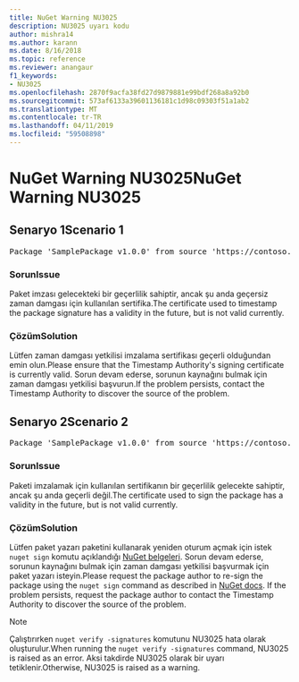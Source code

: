 ```yaml
---
title: NuGet Warning NU3025
description: NU3025 uyarı kodu
author: mishra14
ms.author: karann
ms.date: 8/16/2018
ms.topic: reference
ms.reviewer: anangaur
f1_keywords:
- NU3025
ms.openlocfilehash: 2870f9acfa38fd27d9879881e99bdf268a8a92b0
ms.sourcegitcommit: 573af6133a39601136181c1d98c09303f51a1ab2
ms.translationtype: MT
ms.contentlocale: tr-TR
ms.lasthandoff: 04/11/2019
ms.locfileid: "59508898"
---
```

# <a name="nuget-warning-nu3025"></a><span data-ttu-id="cede8-103">NuGet Warning NU3025</span><span class="sxs-lookup"><span data-stu-id="cede8-103">NuGet Warning NU3025</span></span>

## <a name="scenario-1"></a><span data-ttu-id="cede8-104">Senaryo 1</span><span class="sxs-lookup"><span data-stu-id="cede8-104">Scenario 1</span></span>

<pre>Package 'SamplePackage v1.0.0' from source 'https://contoso.com/index.json': The timestamp signing certificate is not yet valid.</pre>

### <a name="issue"></a><span data-ttu-id="cede8-105">Sorun</span><span class="sxs-lookup"><span data-stu-id="cede8-105">Issue</span></span>

<span data-ttu-id="cede8-106">Paket imzası gelecekteki bir geçerlilik sahiptir, ancak şu anda geçersiz zaman damgası için kullanılan sertifika.</span><span class="sxs-lookup"><span data-stu-id="cede8-106">The certificate used to timestamp the package signature has a validity in the future, but is not valid currently.</span></span>


### <a name="solution"></a><span data-ttu-id="cede8-107">Çözüm</span><span class="sxs-lookup"><span data-stu-id="cede8-107">Solution</span></span>

<span data-ttu-id="cede8-108">Lütfen zaman damgası yetkilisi imzalama sertifikası geçerli olduğundan emin olun.</span><span class="sxs-lookup"><span data-stu-id="cede8-108">Please ensure that the Timestamp Authority's signing certificate is currently valid.</span></span> <span data-ttu-id="cede8-109">Sorun devam ederse, sorunun kaynağını bulmak için zaman damgası yetkilisi başvurun.</span><span class="sxs-lookup"><span data-stu-id="cede8-109">If the problem persists, contact the Timestamp Authority to discover the source of the problem.</span></span>



## <a name="scenario-2"></a><span data-ttu-id="cede8-110">Senaryo 2</span><span class="sxs-lookup"><span data-stu-id="cede8-110">Scenario 2</span></span>

<pre>Package 'SamplePackage v1.0.0' from source 'https://contoso.com/index.json': The primary signature's timestamp signing certificate is not yet valid.</pre>

### <a name="issue"></a><span data-ttu-id="cede8-111">Sorun</span><span class="sxs-lookup"><span data-stu-id="cede8-111">Issue</span></span>

<span data-ttu-id="cede8-112">Paketi imzalamak için kullanılan sertifikanın bir geçerlilik gelecekte sahiptir, ancak şu anda geçerli değil.</span><span class="sxs-lookup"><span data-stu-id="cede8-112">The certificate used to sign the package has a validity in the future, but is not valid currently.</span></span>


### <a name="solution"></a><span data-ttu-id="cede8-113">Çözüm</span><span class="sxs-lookup"><span data-stu-id="cede8-113">Solution</span></span>

<span data-ttu-id="cede8-114">Lütfen paket yazarı paketini kullanarak yeniden oturum açmak için istek `nuget sign` komutu açıklandığı [NuGet belgeleri](https://docs.microsoft.com/en-us/nuget/create-packages/sign-a-package). Sorun devam ederse, sorunun kaynağını bulmak için zaman damgası yetkilisi başvurmak için paket yazarı isteyin.</span><span class="sxs-lookup"><span data-stu-id="cede8-114">Please request the package author to re-sign the package using the `nuget sign` command as described in [NuGet docs](https://docs.microsoft.com/en-us/nuget/create-packages/sign-a-package). If the problem persists, request the package author to contact the Timestamp Authority to discover the source of the problem.</span></span>


> [!Note]
> <span data-ttu-id="cede8-115">Çalıştırırken `nuget verify -signatures` komutunu NU3025 hata olarak oluşturulur.</span><span class="sxs-lookup"><span data-stu-id="cede8-115">When running the `nuget verify -signatures` command, NU3025 is raised as an error.</span></span> <span data-ttu-id="cede8-116">Aksi takdirde NU3025 olarak bir uyarı tetiklenir.</span><span class="sxs-lookup"><span data-stu-id="cede8-116">Otherwise, NU3025 is raised as a warning.</span></span>